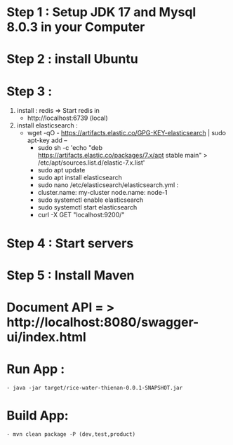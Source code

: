 # Step 1 : Setup JDK 17 and Mysql 8.0.3 in your Computer
# Step 2 : install Ubuntu 
# Step 3 : 
1. install : redis => Start redis in 
   - http://localhost:6739 (local)
2. install elasticsearch :
   - wget -qO - https://artifacts.elastic.co/GPG-KEY-elasticsearch | sudo apt-key add –
     -	sudo sh -c 'echo "deb https://artifacts.elastic.co/packages/7.x/apt stable main" > /etc/apt/sources.list.d/elastic-7.x.list'
     -	sudo apt update
     -	sudo apt install elasticsearch
     -	sudo nano /etc/elasticsearch/elasticsearch.yml :
     - cluster.name: my-cluster
     node.name: node-1
     -	sudo systemctl enable elasticsearch
     -	sudo systemctl start elasticsearch
     -	curl -X GET "localhost:9200/"
# Step 4 : Start servers 
# Step 5 : Install Maven 
# Document API = > http://localhost:8080/swagger-ui/index.html
# Run App : 
    - java -jar target/rice-water-thienan-0.0.1-SNAPSHOT.jar
# Build App:
    - mvn clean package -P (dev,test,product)

    